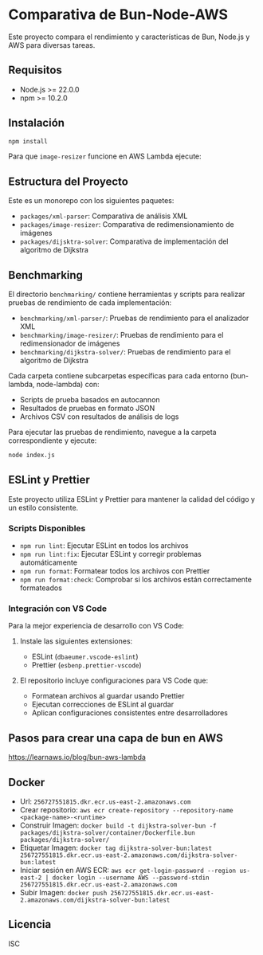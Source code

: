 # Comparativa de Bun-Node-AWS

Este proyecto compara el rendimiento y características de Bun, Node.js y AWS para diversas tareas.

## Requisitos

- Node.js >= 22.0.0
- npm >= 10.2.0

## Instalación

```bash
npm install
```

Para que `image-resizer` funcione en AWS Lambda ejecute:

## Estructura del Proyecto

Este es un monorepo con los siguientes paquetes:

- `packages/xml-parser`: Comparativa de análisis XML
- `packages/image-resizer`: Comparativa de redimensionamiento de imágenes
- `packages/dijsktra-solver`: Comparativa de implementación del algoritmo de Dijkstra

## Benchmarking

El directorio `benchmarking/` contiene herramientas y scripts para realizar pruebas de rendimiento de cada implementación:

- `benchmarking/xml-parser/`: Pruebas de rendimiento para el analizador XML
- `benchmarking/image-resizer/`: Pruebas de rendimiento para el redimensionador de imágenes
- `benchmarking/dijkstra-solver/`: Pruebas de rendimiento para el algoritmo de Dijkstra

Cada carpeta contiene subcarpetas específicas para cada entorno (bun-lambda, node-lambda) con:
- Scripts de prueba basados en autocannon
- Resultados de pruebas en formato JSON
- Archivos CSV con resultados de análisis de logs

Para ejecutar las pruebas de rendimiento, navegue a la carpeta correspondiente y ejecute:

```bash
node index.js
```

## ESLint y Prettier

Este proyecto utiliza ESLint y Prettier para mantener la calidad del código y un estilo consistente.

### Scripts Disponibles

- `npm run lint`: Ejecutar ESLint en todos los archivos
- `npm run lint:fix`: Ejecutar ESLint y corregir problemas automáticamente
- `npm run format`: Formatear todos los archivos con Prettier
- `npm run format:check`: Comprobar si los archivos están correctamente formateados

### Integración con VS Code

Para la mejor experiencia de desarrollo con VS Code:

1. Instale las siguientes extensiones:
   - ESLint (`dbaeumer.vscode-eslint`)
   - Prettier (`esbenp.prettier-vscode`)

2. El repositorio incluye configuraciones para VS Code que:
   - Formatean archivos al guardar usando Prettier
   - Ejecutan correcciones de ESLint al guardar
   - Aplican configuraciones consistentes entre desarrolladores

## Pasos para crear una capa de bun en AWS

<https://learnaws.io/blog/bun-aws-lambda>

## Docker

- Url: `256727551815.dkr.ecr.us-east-2.amazonaws.com`
- Crear repositorio: `aws ecr create-repository --repository-name <package-name>-<runtime>`
- Construir Imagen: `docker build -t dijkstra-solver-bun -f packages/dijkstra-solver/container/Dockerfile.bun packages/dijkstra-solver/`
- Etiquetar Imagen: `docker tag dijkstra-solver-bun:latest 256727551815.dkr.ecr.us-east-2.amazonaws.com/dijkstra-solver-bun:latest`
- Iniciar sesión en AWS ECR: `aws ecr get-login-password --region us-east-2 | docker login --username AWS --password-stdin 256727551815.dkr.ecr.us-east-2.amazonaws.com`
- Subir Imagen: `docker push 256727551815.dkr.ecr.us-east-2.amazonaws.com/dijkstra-solver-bun:latest`

## Licencia

ISC
